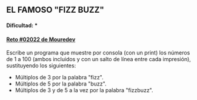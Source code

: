 ## EL FAMOSO "FIZZ BUZZ"
#### Dificultad:  * 
#### [Reto #02022 de Mouredev](https://retosdeprogramacion.com/ejercicios/)

Escribe un programa que muestre por consola (con un print) los
números de 1 a 100 (ambos incluidos y con un salto de línea entre
cada impresión), sustituyendo los siguientes:

- Múltiplos de 3 por la palabra "fizz".
- Múltiplos de 5 por la palabra "buzz".
- Múltiplos de 3 y de 5 a la vez por la palabra "fizzbuzz".
 
